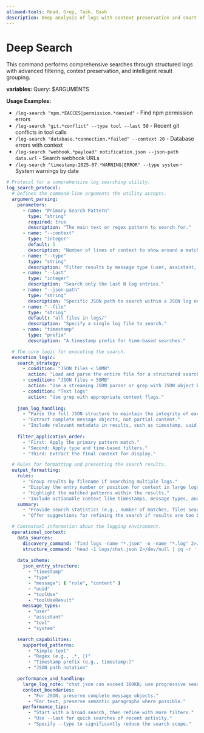 ```yaml
---
allowed-tools: Read, Grep, Task, Bash
description: Deep analysis of logs with context preservation and smart filtering
---
```


# Deep Search

This command performs comprehensive searches through structured logs with advanced filtering, context preservation, and intelligent result grouping.

**variables:**
Query: $ARGUMENTS

**Usage Examples:**

- `/log-search "npm.*EACCES|permission.*denied"` - Find npm permission errors
- `/log-search "git.*conflict" --type tool --last 50` - Recent git conflicts in tool calls
- `/log-search "database.*connection.*failed" --context 20` - Database errors with context
- `/log-search "webhook.*payload" notification.json --json-path data.url` - Search webhook URLs
- `/log-search "timestamp:2025-07.*WARNING|ERROR" --type system` - System warnings by date

```yaml
# Protocol for a comprehensive log searching utility.
log_search_protocol:
  # Defines the command-line arguments the utility accepts.
  argument_parsing:
    parameters:
      - name: "Primary Search Pattern"
        type: "string"
        required: true
        description: "The main text or regex pattern to search for."
      - name: "--context"
        type: "integer"
        default: 5
        description: "Number of lines of context to show around a match."
      - name: "--type"
        type: "string"
        description: "Filter results by message type (user, assistant, tool, system)."
      - name: "--last"
        type: "integer"
        description: "Search only the last N log entries."
      - name: "--json-path"
        type: "string"
        description: "Specific JSON path to search within a JSON log entry."
      - name: "--file"
        type: "string"
        default: "all files in logs/"
        description: "Specify a single log file to search."
      - name: "timestamp"
        type: "prefix"
        description: "A timestamp prefix for time-based searches."

  # The core logic for executing the search.
  execution_logic:
    search_strategy:
      - condition: "JSON files < 50MB"
        action: "Load and parse the entire file for a structured search."
      - condition: "JSON files > 50MB"
        action: "Use a streaming JSON parser or grep with JSON object boundaries."
      - condition: "Text logs"
        action: "Use grep with appropriate context flags."
    
    json_log_handling:
      - "Parse the full JSON structure to maintain the integrity of each log entry."
      - "Extract complete message objects, not partial content."
      - "Include relevant metadata in results, such as timestamp, uuid, and type."
      
    filter_application_order:
      - "First: Apply the primary pattern match."
      - "Second: Apply type and time-based filters."
      - "Third: Extract the final context for display."

  # Rules for formatting and presenting the search results.
  output_formatting:
    rules:
      - "Group results by filename if searching multiple logs."
      - "Display the entry number or position for context in large logs."
      - "Highlight the matched patterns within the results."
      - "Include actionable context like timestamps, message types, and tool results."
    summary:
      - "Provide search statistics (e.g., number of matches, files searched)."
      - "Offer suggestions for refining the search if results are too broad or narrow."

  # Contextual information about the logging environment.
  operational_context:
    data_sources:
      discovery_command: 'find logs -name "*.json" -o -name "*.log" 2>/dev/null | sort'
      structure_command: 'head -1 logs/chat.json 2>/dev/null | jq -r ''keys[]'' 2>/dev/null | head -5 || echo "No JSON logs found"'
    
    data_schema:
      json_entry_structure:
        - "timestamp"
        - "type"
        - "message": { "role", "content" }
        - "uuid"
        - "toolUse"
        - "toolUseResult"
      message_types:
        - "user"
        - "assistant"
        - "tool"
        - "system"

    search_capabilities:
      supported_patterns:
        - "Simple text"
        - "Regex (e.g., .*, |)"
        - "Timestamp prefix (e.g., timestamp:)"
        - "JSON path notation"

    performance_and_handling:
      large_log_note: "chat.json can exceed 300KB; use progressive search techniques."
      context_boundaries:
        - "For JSON, preserve complete message objects."
        - "For text, preserve semantic paragraphs where possible."
      performance_tips:
        - "Start with a broad search, then refine with more filters."
        - "Use --last for quick searches of recent activity."
        - "Specify --type to significantly reduce the search scope."
```